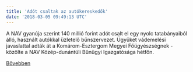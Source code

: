 ```yaml
---
title: 'Adót csaltak az autókereskedők'
date: '2018-03-05 09:49:13 UTC'
---
```


A NAV gyanúja szerint 140 millió forint adót csalt el egy nyolc tatabányaiból álló, használt autókkal üzletelő bűnszervezet. Ügyüket vádemelési javaslattal adták át a Komárom-Esztergom Megyei Főügyészségnek - közölte a NAV Közép-dunántúli Bűnügyi Igazgatósága hétfőn.


[Bővebben](http://ift.tt/2CZ3Zo9)

